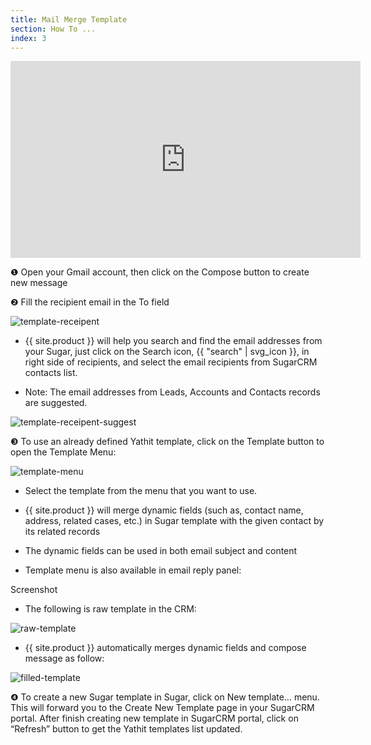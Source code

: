 ```yaml
---
title: Mail Merge Template 
section: How To ...
index: 3
---
```


<iframe width="560" height="315" src="https://www.youtube.com/embed/ByisDh97d1E?list=PL0ZVs2MTcLP82s0qTsQ3RTZXad_dZCSbU" frameborder="0" allowfullscreen></iframe>

❶ Open your Gmail account, then click on the Compose button to create new message

❷ Fill the recipient email in the To field

![template-receipent](https://yathit-assets.storage.googleapis.com/web/template-receipent.png)

* {{ site.product }} will help you search and find the email addresses from your Sugar, just click on the Search icon, {{ "search" | svg_icon }}, in right side of recipients, and select the email recipients from SugarCRM contacts list.

* Note: The email addresses from Leads, Accounts and Contacts records are suggested.

![template-receipent-suggest](https://yathit-assets.storage.googleapis.com/web/template-receipent-suggest.png)

❸ To use an already defined Yathit template, click on the Template button to open the Template Menu:

![template-menu](https://yathit-assets.storage.googleapis.com/web/template-menu.png)

* Select the template from the menu that you want to use.

* {{ site.product }} will merge dynamic fields (such as, contact name, address, related cases, etc.) in Sugar template with the given contact by its related records

* The dynamic fields can be used in both email subject and content

* Template menu is also available in email reply panel:

Screenshot

* The following is raw template in the CRM:

![raw-template](https://yathit-assets.storage.googleapis.com/web/raw-template.png)

* {{ site.product }} automatically merges dynamic fields and compose message as follow:

![filled-template](https://yathit-assets.storage.googleapis.com/web/filled-template.png)

❹ To create a new Sugar template in Sugar, click on New template… menu. This will forward you to the Create New Template page in your SugarCRM portal. After finish creating new template in SugarCRM portal, click on “Refresh” button to get the Yathit templates list updated.


